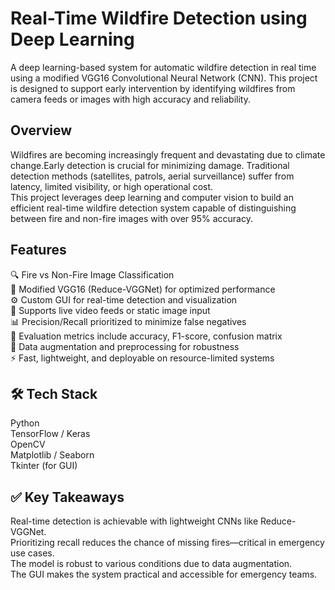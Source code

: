 # Real-Time Wildfire Detection using Deep Learning  
A deep learning-based system for automatic wildfire detection in real time using a modified VGG16 Convolutional Neural Network (CNN). This project is designed to support early intervention by identifying wildfires from camera feeds or images with high accuracy and reliability.  

## Overview  
Wildfires are becoming increasingly frequent and devastating due to climate change.Early detection is crucial for minimizing damage. Traditional detection methods (satellites, patrols, aerial surveillance) suffer from latency, limited visibility, or high operational cost.  
This project leverages deep learning and computer vision to build an efficient real-time wildfire detection system capable of distinguishing between fire and non-fire images with over 95% accuracy.  

## Features    
🔍 Fire vs Non-Fire Image Classification  	
🧠 Modified VGG16 (Reduce-VGGNet) for optimized performance  
⚙️ Custom GUI for real-time detection and visualization  
📸 Supports live video feeds or static image input  
📊 Precision/Recall prioritized to minimize false negatives  
🧪 Evaluation metrics include accuracy, F1-score, confusion matrix  
🔁 Data augmentation and preprocessing for robustness  
⚡ Fast, lightweight, and deployable on resource-limited systems  

## 🛠️ Tech Stack 
Python    
TensorFlow / Keras  
OpenCV  
Matplotlib / Seaborn  
Tkinter (for GUI)  

## ✅ Key Takeaways  
Real-time detection is achievable with lightweight CNNs like Reduce-VGGNet.  
Prioritizing recall reduces the chance of missing fires—critical in emergency use cases.  
The model is robust to various conditions due to data augmentation.  
The GUI makes the system practical and accessible for emergency teams.  
